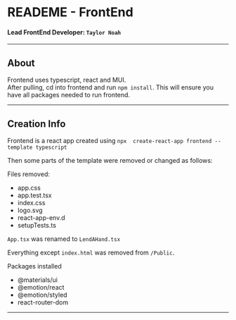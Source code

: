 # READEME - FrontEnd

#### Lead FrontEnd Developer: `Taylor Noah`

---
## About

Frontend uses typescript, react and MUI.  
After pulling, cd into frontend and run `npm install`. This will ensure you have all packages needed to run frontend.  

---

## Creation Info
Frontend is a react app created using `npx  create-react-app frontend --template typescript`  

Then some parts of the template were removed or changed as follows:

Files removed:
 - app.css
 - app.test.tsx
 - index.css
 - logo.svg
 - react-app-env.d
 - setupTests.ts

`App.tsx` was renamed to `LendAHand.tsx` 

Everything except `index.html` was removed from `/Public`.

Packages installed
 - @materials/ui
 - @emotion/react
 - @emotion/styled
 - react-router-dom

---

